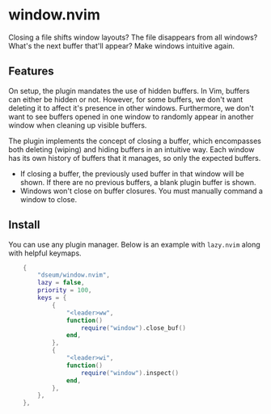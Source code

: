 # window.nvim

Closing a file shifts window layouts? The file disappears from all windows? What's the next buffer that'll appear? Make windows intuitive again. 

## Features

On setup, the plugin mandates the use of hidden buffers. In Vim, buffers can either be hidden or not. However, for some buffers, we don't want deleting it to affect it's presence in other windows. Furthermore, we don't want to see buffers opened in one window to randomly appear in another window when cleaning up visible buffers.

The plugin implements the concept of closing a buffer, which encompasses both deleting (wiping) and hiding buffers in an intuitive way. Each window has its own history of buffers that it manages, so only the expected buffers. 

- If closing a buffer, the previously used buffer in that window will be shown. If there are no previous buffers, a blank plugin buffer is shown.
- Windows won't close on buffer closures. You must manually command a window to close.

## Install

You can use any plugin manager. Below is an example with `lazy.nvim` along with helpful keymaps.

```lua
	{
		"dseum/window.nvim",
		lazy = false,
		priority = 100,
		keys = {
			{
				"<leader>ww",
				function()
					require("window").close_buf()
				end,
			},
			{
				"<leader>wi",
				function()
					require("window").inspect()
				end,
			},
		},
	},

```
